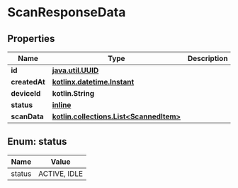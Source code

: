 
# ScanResponseData

## Properties
| Name | Type | Description | Notes |
| ------------ | ------------- | ------------- | ------------- |
| **id** | [**java.util.UUID**](java.util.UUID.md) |  |  [optional] |
| **createdAt** | [**kotlinx.datetime.Instant**](kotlinx.datetime.Instant.md) |  |  [optional] |
| **deviceId** | **kotlin.String** |  |  [optional] |
| **status** | [**inline**](#Status) |  |  [optional] |
| **scanData** | [**kotlin.collections.List&lt;ScannedItem&gt;**](ScannedItem.md) |  |  [optional] |


<a id="Status"></a>
## Enum: status
| Name | Value |
| ---- | ----- |
| status | ACTIVE, IDLE |




